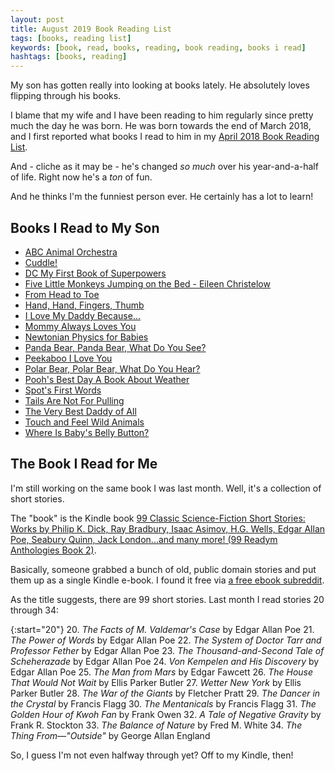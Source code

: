 ```yaml
---
layout: post
title: August 2019 Book Reading List
tags: [books, reading list]
keywords: [book, read, books, reading, book reading, books i read]
hashtags: [books, reading]
---
```


My son has gotten really into looking at books lately. He absolutely loves flipping through his books.

I blame that my wife and I have been reading to him regularly since pretty much the day he was born. He was born towards the end of March 2018, and I first reported what books I read to him in my [April 2018 Book Reading List](https://www.joehxblog.com/april-2018-book-reading-list/).

And - cliche as it may be - he's changed *so much* over his year-and-a-half of life. Right now he's a *ton* of fun.

And he thinks I'm the funniest person ever. He certainly has a lot to learn!

## Books I Read to My Son

* [ABC Animal Orchestra](https://affiliates.abebooks.com/c/2462910/77416/2029?u=https://www.abebooks.com/products/isbn/9781606850541/30301433554)
* [Cuddle!](https://affiliates.abebooks.com/c/2462910/77416/2029?u=https://www.abebooks.com/products/isbn/9781405495356/30235079421)
* [DC My First Book of Superpowers](https://affiliates.abebooks.com/c/2462910/77416/2029?u=https://www.abebooks.com/products/isbn/9781941367070/30409750663)
* [Five Little Monkeys Jumping on the Bed - Eileen Christelow](https://affiliates.abebooks.com/c/2462910/77416/2029?u=https://www.abebooks.com/products/isbn/9781328884565/22778143610)
* [From Head to Toe](https://affiliates.abebooks.com/c/2462910/77416/2029?u=https://www.abebooks.com/products/isbn/9780064435963/30371173534)
* [Hand, Hand, Fingers, Thumb](https://affiliates.abebooks.com/c/2462910/77416/2029?u=https://www.abebooks.com/products/isbn/9780394810768/30163364196)
* [I Love My Daddy Because...](https://affiliates.abebooks.com/c/2462910/77416/2029?u=https://www.abebooks.com/products/isbn/9780525472506/22918767075)
* [Mommy Always Loves You](https://affiliates.abebooks.com/c/2462910/77416/2029?u=https://www.abebooks.com/products/isbn/9780794403812/22559304193)
* [Newtonian Physics for Babies](https://affiliates.abebooks.com/c/2462910/77416/2029?u=https://www.abebooks.com/products/isbn/9781492656203/30369022981)
* [Panda Bear, Panda Bear, What Do You See?](https://affiliates.abebooks.com/c/2462910/77416/2029?u=https://www.abebooks.com/products/isbn/9780805080780/30359971273)
* [Peekaboo I Love You](https://affiliates.abebooks.com/c/2462910/77416/2029?u=https://www.abebooks.com/products/isbn/9781445466002/22666273257)
* [Polar Bear, Polar Bear, What Do You Hear?](https://affiliates.abebooks.com/c/2462910/77416/2029?u=https://www.abebooks.com/products/isbn/9780312513467/22848160359)
* [Pooh's Best Day A Book About Weather](https://affiliates.abebooks.com/c/2462910/77416/2029?u=https://www.abebooks.com/products/isbn/9789999030168/22925034702)
* [Spot's First Words](https://affiliates.abebooks.com/c/2462910/77416/2029?u=https://www.abebooks.com/products/isbn/9780399255328/22546349271)
* [Tails Are Not For Pulling](https://affiliates.abebooks.com/c/2462910/77416/2029?u=https://www.abebooks.com/products/isbn/9781575421803/22550815426)
* [The Very Best Daddy of All](https://affiliates.abebooks.com/c/2462910/77416/2029?u=https://www.abebooks.com/products/isbn/9781416985174/22924762606)
* [Touch and Feel Wild Animals](https://affiliates.abebooks.com/c/2462910/77416/2029?u=https://www.abebooks.com/products/isbn/9780789429186/30296529643)
* [Where Is Baby's Belly Button?](https://affiliates.abebooks.com/c/2462910/77416/2029?u=https://www.abebooks.com/products/isbn/9780689835605/22619578226)
 
## The Book I Read for Me

I'm still working on the same book I was last month. Well, it's a collection of short stories.

The "book" is the Kindle book [99 Classic Science-Fiction Short Stories: Works by Philip K. Dick, Ray Bradbury, Isaac Asimov, H.G. Wells, Edgar Allan Poe, Seabury Quinn, Jack London...and many more! (99 Readym Anthologies Book 2)](https://www.amazon.com/gp/product/B07RKSDTFP/?tag=hendrixjoseph-20).

Basically, someone grabbed a bunch of old, public domain stories and put them up as a single Kindle e-book.  I found it free via [a free ebook subreddit](https://old.reddit.com/r/FreeEBOOKS+KindleFreebies/).

As the title suggests, there are 99 short stories. Last month I read stories 20 through 34:

{:start="20"}
20. *The Facts of M. Valdemar's Case* by Edgar Allan Poe
21. *The Power of Words* by Edgar Allan Poe
22. *The System of Doctor Tarr and Professor Fether* by Edgar Allan Poe
23. *The Thousand-and-Second Tale of Scheherazade* by Edgar Allan Poe
24. *Von Kempelen and His Discovery* by Edgar Allan Poe
25. *The Man from Mars* by Edgar Fawcett
26. *The House That Would Not Wait* by Ellis Parker Butler
27. *Wetter New York* by Ellis Parker Butler
28. *The War of the Giants* by Fletcher Pratt
29. *The Dancer in the Crystal* by Francis Flagg
30. *The Mentanicals* by Francis Flagg
31. *The Golden Hour of Kwoh Fan* by Frank Owen
32. *A Tale of Negative Gravity* by Frank R. Stockton
33. *The Balance of Nature* by Fred M. White
34. *The Thing From—"Outside"* by George Allan England

So, I guess I'm not even halfway through yet? Off to my Kindle, then!